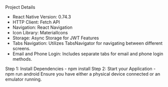 Project Details
- React Native Version: 0.74.3
- HTTP Client: Fetch API
- Navigation: React Navigation
- Icon Library: MaterialIcons
- Storage: Async Storage for JWT
Features
- Tabs Navigation: Utilizes TabsNavigator for navigating between different screens.
- Email and Phone Login: Includes separate tabs for email and phone login methods.

Step 1: Install Dependencies
         - npm install
Step 2: Start your Application
         - npm run android
      Ensure you have either a physical device connected or an emulator running.